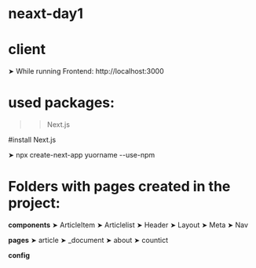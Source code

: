 # neaxt-day1

# client

➤ While running Frontend: http://localhost:3000

# used packages:

>> Next.js

#install Next.js

➤ npx create-next-app yuorname --use-npm


# Folders with pages created in the project:

**components**
➤ ArticleItem
➤ Articlelist
➤ Header
➤ Layout
➤ Meta
➤ Nav

**pages**
➤ article
➤ _document
➤ about
➤ countict

**config**
